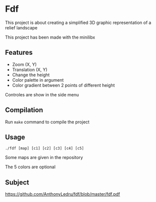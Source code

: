# Fdf

This project is about creating a simplified 3D graphic representation of a
relief landscape

This project has been made with the minilibx

## Features

- Zoom (X, Y)
- Translation (X, Y)
- Change the height
- Color palette in argument
- Color gradient between 2 points of different height

Controles are show in the side menu

## Compilation

Run `make` command to compile the project

## Usage

```
./fdf [map] [c1] [c2] [c3] [c4] [c5]
```
Some maps are given in the repository

The 5 colors are optional

## Subject 
 
https://github.com/AnthonyLedru/fdf/blob/master/fdf.pdf

